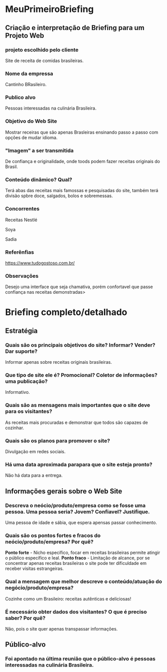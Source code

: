 # MeuPrimeiroBriefing

## Criação e interpretação de Briefing para um Projeto Web

### projeto escolhido pelo cliente

Site de receita de comidas brasileiras.

### Nome da empressa

Cantinho BRasileiro.

### Publico alvo

Pessoas interessadas na culinária Brasileira.

### Objetivo do Web Site

Mostrar receiras que são apenas Brasleiras ensinando passo a passo com opções de mudar idioma.

### "Imagem" a ser transmitida

De confiança e originalidade, onde toods podem fazer receitas originais do Brasil.

### Conteúdo dinâmico? Qual?

Terá abas das receitas mais famossas e pesquisadas do site, também terá divisão spbre doce, salgados, bolos e sobremessas.

### Concorrentes

Receitas Nestlé

Soya

Sadia

### Referênfias

https://www.tudogostoso.com.br/

### Observações

Desejo uma interface que seja chamativa, porém confortavel que passe confiança nas receitas demonstradas>

# Briefing completo/detalhado

## Estratégia

### Quais são os principais objetivos do site? Informar? Vender? Dar suporte?

Informar apenas sobre receitas originais brasileiras.

### Que tipo de site ele é? Promocional? Coletor de informações? uma publicação?

Informativo.

### Quais são as mensagens mais importantes que o site deve para os visitantes?

As receitas mais procuradas e demonstrar que todos são capazes de cozinhar.

### Quais são os planos para promover o site?

Divulgação em redes sociais.

### Há uma data aproximada parapara que o site esteja pronto?

Não há data para a entrega.

## Informações gerais sobre o Web Site

### Descreva o neócio/produto/empresa como se fosse uma pessoa. Uma pessoa seria? Jovem? Confiavel? Justifique.

Uma pessoa de idade e sábia, que espera apensas passar conhecimento.

### Quais são os pontos fortes e fracos do neócio/produto/empresa? Por quê?

**Ponto forte** - Nicho específico, focar em receitas brasileiras permite atingir o público específico e leal.
**Ponto fraco** - Limitação de alcance, por se concentrar apenas receitas brasileiras o site pode ter dificuldade em receber visitas estrangeiras.

### Qual a mensagem que melhor descreve o conteúdo/atuação do negócio/produto/empresa?

Cozinhe como um Brasileiro: receitas autênticas e deliciosas!

### É necessário obter dados dos visitantes? O que é preciso saber? Por quê?

Não, pois o site quer apenas transpassar informações.

## Público-alvo

### Foi apontado na última reunião que o público-alvo é pessoas interessadas na culinária Brasileira.